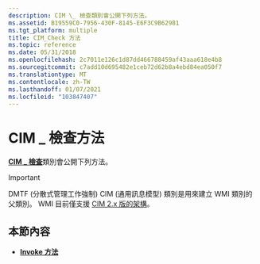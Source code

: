 ```yaml
---
description: CIM \_ 檢查類別會公開下列方法。
ms.assetid: B19559C0-7956-430F-8145-E6F3C9B62981
ms.tgt_platform: multiple
title: CIM_Check 方法
ms.topic: reference
ms.date: 05/31/2018
ms.openlocfilehash: 2c7011e126c1d87dd466788459af43aaa618e4b8
ms.sourcegitcommit: c7add10d695482e1ceb72d62b8a4ebd84ea050f7
ms.translationtype: MT
ms.contentlocale: zh-TW
ms.lasthandoff: 01/07/2021
ms.locfileid: "103847407"
---
```

# <a name="cim_check-methods"></a>CIM \_ 檢查方法

[**CIM \_ 檢查**](cim-check.md)類別會公開下列方法。

> [!IMPORTANT]
> DMTF (分散式管理工作強制) CIM (通用訊息模型) 類別是用來建立 WMI 類別的父類別。 WMI 目前僅支援 [CIM 2.x 版的架構](https://dmtf.org/standards/cim/schemas)。

 

## <a name="in-this-section"></a>本節內容

-   [**Invoke 方法**](invoke-method-in-class-cim-check.md)

 

 



